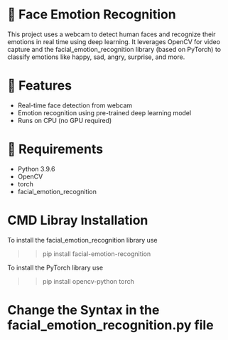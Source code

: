 # 🧠 Face Emotion Recognition
This project uses a webcam to detect human faces and recognize their emotions in real time using deep learning. It leverages OpenCV for video capture and the facial_emotion_recognition library (based on PyTorch) to classify emotions like happy, sad, angry, surprise, and more.

# 🔧 Features
- Real-time face detection from webcam
- Emotion recognition using pre-trained deep learning model
- Runs on CPU (no GPU required)

# 🚀 Requirements
- Python 3.9.6
- OpenCV
- torch
- facial_emotion_recognition

# CMD Libray Installation

To install the facial_emotion_recognition library use
>> pip install facial-emotion-recognition

To install the PyTorch library use
>> pip install opencv-python torch

# Change the Syntax in the facial_emotion_recognition.py file

